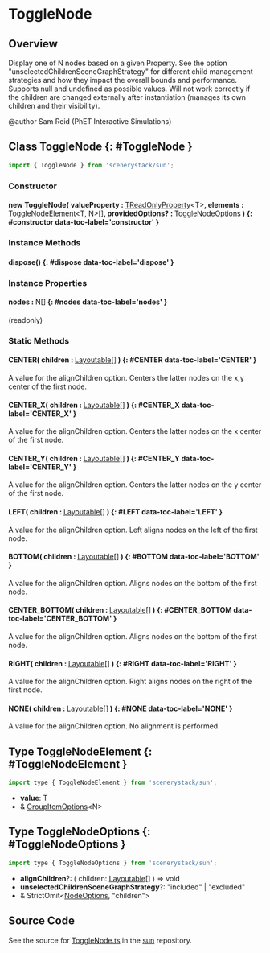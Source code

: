 # ToggleNode

## Overview

Display one of N nodes based on a given Property. See the option "unselectedChildrenSceneGraphStrategy" for different
child management strategies and how they impact the overall bounds and performance.
Supports null and undefined as possible values.  Will not work correctly if the children are changed externally
after instantiation (manages its own children and their visibility).

@author Sam Reid (PhET Interactive Simulations)

## Class ToggleNode {: #ToggleNode }


```js
import { ToggleNode } from 'scenerystack/sun';
```
### Constructor

#### new ToggleNode( valueProperty : <span style="font-weight: 400;">[TReadOnlyProperty](../axon/TReadOnlyProperty.md)&lt;T&gt;</span>, elements : <span style="font-weight: 400;">[ToggleNodeElement](../sun/ToggleNode.md#ToggleNodeElement)&lt;T, N&gt;[]</span>, providedOptions? : <span style="font-weight: 400;">[ToggleNodeOptions](../sun/ToggleNode.md#ToggleNodeOptions)</span> ) {: #constructor data-toc-label='constructor' }

### Instance Methods

#### dispose() {: #dispose data-toc-label='dispose' }

### Instance Properties

#### nodes : <span style="font-weight: 400;">N[]</span> {: #nodes data-toc-label='nodes' }

(readonly)

### Static Methods

#### CENTER( children : <span style="font-weight: 400;">[Layoutable](../scenery/LayoutProxy.md#Layoutable)[]</span> ) {: #CENTER data-toc-label='CENTER' }

A value for the alignChildren option.
Centers the latter nodes on the x,y center of the first node.

#### CENTER_X( children : <span style="font-weight: 400;">[Layoutable](../scenery/LayoutProxy.md#Layoutable)[]</span> ) {: #CENTER_X data-toc-label='CENTER_X' }

A value for the alignChildren option.
Centers the latter nodes on the x center of the first node.

#### CENTER_Y( children : <span style="font-weight: 400;">[Layoutable](../scenery/LayoutProxy.md#Layoutable)[]</span> ) {: #CENTER_Y data-toc-label='CENTER_Y' }

A value for the alignChildren option.
Centers the latter nodes on the y center of the first node.

#### LEFT( children : <span style="font-weight: 400;">[Layoutable](../scenery/LayoutProxy.md#Layoutable)[]</span> ) {: #LEFT data-toc-label='LEFT' }

A value for the alignChildren option.
Left aligns nodes on the left of the first node.

#### BOTTOM( children : <span style="font-weight: 400;">[Layoutable](../scenery/LayoutProxy.md#Layoutable)[]</span> ) {: #BOTTOM data-toc-label='BOTTOM' }

A value for the alignChildren option.
Aligns nodes on the bottom of the first node.

#### CENTER_BOTTOM( children : <span style="font-weight: 400;">[Layoutable](../scenery/LayoutProxy.md#Layoutable)[]</span> ) {: #CENTER_BOTTOM data-toc-label='CENTER_BOTTOM' }

A value for the alignChildren option.
Aligns nodes on the bottom of the first node.

#### RIGHT( children : <span style="font-weight: 400;">[Layoutable](../scenery/LayoutProxy.md#Layoutable)[]</span> ) {: #RIGHT data-toc-label='RIGHT' }

A value for the alignChildren option.
Right aligns nodes on the right of the first node.

#### NONE( children : <span style="font-weight: 400;">[Layoutable](../scenery/LayoutProxy.md#Layoutable)[]</span> ) {: #NONE data-toc-label='NONE' }

A value for the alignChildren option.
No alignment is performed.



## Type ToggleNodeElement {: #ToggleNodeElement }


```js
import type { ToggleNodeElement } from 'scenerystack/sun';
```
- **value**: T
- &amp; [GroupItemOptions](../sun/GroupItemOptions.md)&lt;N&gt;




## Type ToggleNodeOptions {: #ToggleNodeOptions }


```js
import type { ToggleNodeOptions } from 'scenerystack/sun';
```
- **alignChildren**?: ( children: [Layoutable](../scenery/LayoutProxy.md#Layoutable)[] ) =&gt; <span style="color: hsla(calc(var(--md-hue) + 180deg),80%,40%,1);">void</span>
- **unselectedChildrenSceneGraphStrategy**?: "included" | "excluded"
- &amp; StrictOmit&lt;[NodeOptions](../scenery/Node.md#NodeOptions), "children"&gt;




## Source Code

See the source for [ToggleNode.ts](https://github.com/phetsims/sun/blob/main/js/ToggleNode.ts) in the [sun](https://github.com/phetsims/sun) repository.
